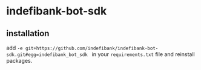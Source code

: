 # indefibank-bot-sdk


## installation
add `-e git+https://github.com/indefibank/indefibank-bot-sdk.git#egg=indefibank_bot_sdk
` in your `requirements.txt` file and reinstall packages. 

